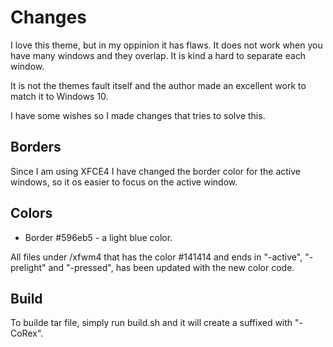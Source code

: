 # Changes

I love this theme, but in my oppinion it has flaws. It does not work when you have many windows and they overlap. It is kind a hard to separate each window.

It is not the themes fault itself and the author made an excellent work to match it to Windows 10.

I have some wishes so I made changes that tries to solve this.

## Borders
Since I am using XFCE4 I have changed the border color for the active windows, so it os easier to focus on the active window.

## Colors
- Border #596eb5 - a light blue color.

All files under /xfwm4 that has the color #141414 and ends in "-active", "-prelight" and "-pressed", has been updated with the new color code.

## Build
To builde tar file, simply run build.sh and it will create a suffixed with "-CoRex".

